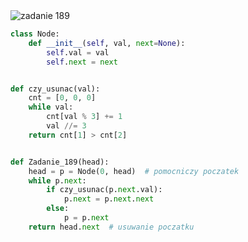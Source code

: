 <picture>
  <source srcset="../../srt/zbior_zadan/189.png" media="(prefers-color-scheme: light)">
  <source srcset="../../srt/zbior_zadan/black_189.png" media="(prefers-color-scheme: dark)">
  <img src="../../srt/zbior_zadan/black_189.png" alt="zadanie 189">
</picture>

```python
class Node:
    def __init__(self, val, next=None):
        self.val = val
        self.next = next


def czy_usunac(val):
    cnt = [0, 0, 0]
    while val:
        cnt[val % 3] += 1
        val //= 3
    return cnt[1] > cnt[2]


def Zadanie_189(head):
    head = p = Node(0, head)  # pomocniczy poczatek
    while p.next:
        if czy_usunac(p.next.val):
            p.next = p.next.next
        else:
            p = p.next
    return head.next  # usuwanie poczatku
```